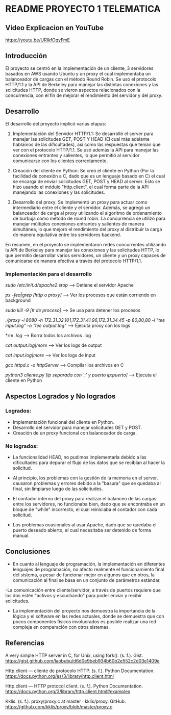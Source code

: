 # README PROYECTO 1 TELEMATICA

## Video Explicacion en YouTube
<https://youtu.be/URIkfOqyFmE>

## Introducción

El proyecto se centró en la implementación de un cliente, 3 servidores basados en AWS usando Ubuntu y un proxy el cual implementaba un balanceador de cargas con el método Round Robin. Se usó el protocolo HTTP/1.1 y la API de Berkeley para manejar las distintas conexiones y las solicitudes HTTP, donde se vieron aspectos relacionados con la concurrencia, con el fin de mejorar el rendimiento del servidor y del proxy.

## Desarrollo

El desarrollo del proyecto implicó varias etapas:

1. Implementación del Servidor HTTP/1.1: Se desarrolló el server para manejar las solicitudes GET, POST Y HEAD (El cual más adelante hablamos de las dificultades), así como las respuestas que tenían que ver con el protocolo HTTP/1.1. Se usó además la API para manejar las conexiones entrantes y salientes, lo que permitió al servidor comunicarse con los clientes correctamente.

2. Creación del cliente en Python: Se creó el cliente en Python (Por la facilidad de conexión a C, dado que es un lenguaje basado en C) el cual se encarga de enviar solicitudes GET, POST y HEAD al server. Esto se hizo usando el módulo "http.client", el cual forma parte de la API manejando las conexiones y las solicitudes.

3. Desarrollo del proxy: Se implementó un proxy para actuar como intermediario entre el cliente y el servidor. Además, se agregó un balanceador de carga al proxy utilizando el algoritmo de ordenamiento de burbuja como método de round robin. La concurrencia se utilizó para manejar múltiples conexiones entrantes y salientes de manera simultánea, lo que mejoró el rendimiento del proxy al distribuir la carga de manera equitativa entre los servidores backend.

En resumen, en el proyecto se implementaron redes concurrentes utilizando la API de Berkeley para manejar las conexiones y las solicitudes HTTP, lo que permitió desarrollar varios servidores, un cliente y un proxy capaces de comunicarse de manera efectiva a través del protocolo HTTP/1.1.

### Implementación para el desarrollo

*sudo /etc/init.d/apache2 stop*   -->  Detiene el servidor Apache

*ps -fea|grep [http o proxy]*  --> Ver los procesos que están corriendo en background

*sudo kill -9 [# de proceso]* --> Se usa para detener los procesos 

*./proxy -l 8080 -h 172.31.32.101,172.31.41.96,172.31.34.45 -p 80,80,80 -i "tee input.log" -o "tee output.log"*   --> Ejecuta proxy con los logs

*rm *.log*  --> Borra todos los archivos .log

*cat output.log|more*    -->  Ver los logs de output

*cat input.log|more*    -->  Ver los logs de input

*gcc httpd.c -o httpServer* --> Compilar los archivos en C

*python3 cliente.py  [ip separada con ':' y puerto ip:puerto]* --> Ejecuta el cliente en Python

## Aspectos Logrados y No logrados

### Logrados:
- Implementación funcional del cliente en Python.
- Desarrollo del servidor para manejar solicitudes GET y POST.
- Creación de un proxy funcional con balanceador de carga.

### No logrados:

- La funcionalidad HEAD, no pudimos implementarla debido a las dificultades para depurar el flujo de los datos que se recibían al hacer la solicitud.

- Al principio, los problemas con la gestión de la memoria en el server, causaron problemas y errores debido a la "basura" que se quedaba al final, sin limpiarse luego de las solicitudes.

- El contador interno del proxy para realizar el balanceo de las cargas entre los servidores, no funcionaba bien, dado que se encontraba en un bloque de "while" incorrecto, el cual reiniciaba el contador con cada solicitud.

- Los problemas ocasionales al usar Apache, dado que se quedaba el puerto deseado abierto, el cual necesitaba ser detenido de forma manual.

## Conclusiones

- En cuanto al lenguaje de programación, la implementación en diferentes lenguajes de programación, no afecto realmente el funcionamiento final del sistema, a pesar de funcionar mejor en algunos que en otros, la comunicación al final se basa en un conjunto de parámetros estándar.

-La comunicación entre cliente/servidor, a través de puertos requiere que los dos estén "activos y escuchando" para poder enviar y recibir solicitudes.

- La implementación del proyecto nos demuestra la importancia de la lógica y el software en las redes actuales, donde se demuestra que con pocos componentes físicos involucrados es posible realizar una red compleja en comparación con otros sistemas.

## Referencias

A very simple HTTP server in C, for Unix, using fork(). (s. f.). Gist. https://gist.github.com/laobubu/d6d0e9beb934b60b2e552c2d03e1409e 

Http.client — cliente de protocolo HTTP. (s. f.). Python Documentation. https://docs.python.org/es/3/library/http.client.html 

Http.client — HTTP protocol client. (s. f.). Python Documentation. https://docs.python.org/3/library/http.client.html#examples 

Kklis. (s. f.). proxy/proxy.c at master · kklis/proxy. GitHub. https://github.com/kklis/proxy/blob/master/proxy.c
